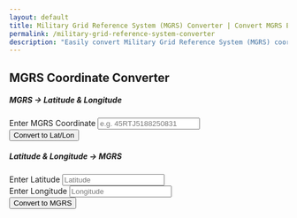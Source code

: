 ```yaml
---
layout: default
title: Military Grid Reference System (MGRS) Converter | Convert MGRS Easily
permalink: /military-grid-reference-system-converter
description: "Easily convert Military Grid Reference System (MGRS) coordinates to latitude and longitude or vice versa with our powerful and easy online MGRS converter tool."
---
```

 <div class="container my-5">
    <h2 class="text-center mb-4">MGRS Coordinate Converter</h2>
    <div class="row g-4">
      <!-- MGRS to Lat/Long Card -->
      <div class="col-12 col-md-6">
        <div class="card shadow-sm">
          <div class="card-body">
            <h5 class="card-title mb-3">MGRS → Latitude & Longitude</h5>
            <div class="mb-3">
              <label for="mgrsInput" class="form-label">Enter MGRS Coordinate</label>
              <input type="text" class="form-control" id="mgrsInput" placeholder="e.g. 45RTJ5188250831" />
            </div>
            <button class="btn btn-primary w-100" onclick="convertMGRS()">Convert to Lat/Lon</button>
          </div>
        </div>
      </div>

  <!-- Lat/Long to MGRS Card -->
 <div class="col-12 col-md-6">
        <div class="card shadow-sm">
          <div class="card-body">
            <h5 class="card-title mb-3">Latitude & Longitude → MGRS</h5>
            <div class="mb-3">
              <label for="latInput" class="form-label">Enter Latitude</label>
              <input type="number" step="any" class="form-control" id="latInput" placeholder="Latitude" />
            </div>
            <div class="mb-3">
              <label for="lonInput" class="form-label">Enter Longitude</label>
              <input type="number" step="any" class="form-control" id="lonInput" placeholder="Longitude" />
            </div>
            <button class="btn btn-success w-100" onclick="convertLatLonToMGRS()">Convert to MGRS</button>
          </div>
        </div>
      </div>
    </div>

 <div id="result" class="alert alert-info mt-4" style="display: none;">
      <h5 class="mb-3">Converted Coordinates:</h5>
      <p><strong>Latitude:</strong> <span id="latitude"></span></p>
      <p><strong>Longitude:</strong> <span id="longitude"></span></p>
      <p><strong>MGRS:</strong> <span id="mgrs"></span></p>
    </div>

 <div id="map" class="mt-4 rounded shadow-sm" style="height: 420px;"></div>
  </div>

  

  <script src="https://cdnjs.cloudflare.com/ajax/libs/proj4js/2.7.5/proj4.js"></script>
  <script src="https://unpkg.com/leaflet@1.9.4/dist/leaflet.js"></script>
  <link rel="stylesheet" href="https://unpkg.com/leaflet@1.9.4/dist/leaflet.css" />
  <script src="{{ '/assets/js/mrgs.js' | relative_url }}"></script>